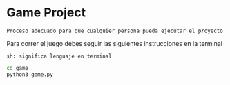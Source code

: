 # Game Project
    Proceso adecuado para que cualquier persona pueda ejecutar el proyecto

Para correr el juego debes seguir las siguientes instrucciones en la terminal

    sh: significa lenguaje en terminal
```sh
cd game
python3 game.py
```